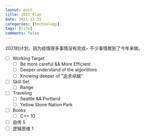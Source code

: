 ```yaml
---
layout: post
title: 2021 Plan
date: 2021-12-31
categories: [technology]
tags: [life]
comments: false
---
```



2021的计划，因为疫情很多事情没有完成~ 不少事情推到了今年来做。

  - [ ] Working Target
    - [ ] Be more careful && More Efficient
    - [ ] Deeper understand of the algorithms
    - [ ] Knowing deeper of "追求卓越"
  - [ ] Skill Set
    - [ ] Range
  - [ ] Traveling 
    - [ ] Seattle && Portland
    - [ ] Yellow Stone Nation Park 
  - [ ] Books
    - [ ] C++ 10
   - [ ] 自传 5
   - [ ] 逻辑思维 1 